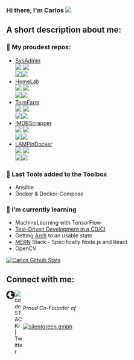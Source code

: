 ### Hi there, I'm Carlos <img src="https://media.giphy.com/media/hvRJCLFzcasrR4ia7z/giphy.gif" width="25px">

<!-- **zebrajr/zebrajr** is a ✨ _special_ ✨ repository because its `README.md` (this file) appears on your GitHub profile.

Here are some ideas to get you started:
- 👯 I’m looking to collaborate on ...
- 🤔 I’m looking for help with ...
- 💬 Ask me about ...
- 📫 How to reach me: ...
- 😄 Pronouns: ...
- ⚡ Fun fact: ...
- 👯 I’m looking to collaborate with - ❔❔❔❔
- 💬 Ask me about - ❔❔❔❔
- 🥅 2020 Goal - ❔❔❔❔
- ⚡ Fun fact - ❔❔❔❔
❔❔❔❔ means username in below README.md
<!-- Also feel free to update second URL to any URL -->


<!-- [![Website](https://img.shields.io/badge/Text-Text-green?style=flat-square)](https://google.com) -->
## A short description about me:
### 🙌 My proudest repos:
  - [SysAdmin](https://github.com/zebrajr/sysadmin)
<br><img src="https://img.shields.io/github/repo-size/zebrajr/sysadmin?logo=files"> <img src="https://img.shields.io/tokei/lines/github/zebrajr/sysadmin?logo=files">
<br><img src="https://img.shields.io/github/last-commit/zebrajr/sysadmin?logo=gitfs"><img src="https://img.shields.io/maintenance/yes/2021">
  - [HomeLab](https://github.com/zebrajr/HomeLab)
<br><img src="https://img.shields.io/github/repo-size/zebrajr/homelab?logo=files"> <img src="https://img.shields.io/tokei/lines/github/zebrajr/homelab?logo=files">
<br><img src="https://img.shields.io/github/last-commit/zebrajr/homelab?logo=gitfs"><img src="https://img.shields.io/maintenance/yes/2021">
  - [TornFarm](https://github.com/zebrajr/tornfarm)
<br><img src="https://img.shields.io/github/repo-size/zebrajr/tornfarm?logo=files"> <img src="https://img.shields.io/tokei/lines/github/zebrajr/tornfarm?logo=files">
<br><img src="https://img.shields.io/github/last-commit/zebrajr/tornfarm?logo=gitfs"><img src="https://img.shields.io/maintenance/yes/2021">
  - [IMDBScrapper](https://github.com/zebrajr/imdbscrapper)
<br><img src="https://img.shields.io/github/repo-size/zebrajr/imdbscrapper?logo=files"> <img src="https://img.shields.io/tokei/lines/github/zebrajr/imdbscrapper?logo=files">
<br><img src="https://img.shields.io/github/last-commit/zebrajr/imdbscrapper?logo=gitfs"><img src="https://img.shields.io/maintenance/yes/2021">
  - [LAMPinDocker](https://github.com/zebrajr/LAMPinDocker)
<br><img src="https://img.shields.io/github/repo-size/zebrajr/lampindocker?logo=files"> <img src="https://img.shields.io/tokei/lines/github/zebrajr/lampindocker?logo=files">
<br><img src="https://img.shields.io/github/last-commit/zebrajr/lampindocker?logo=gitfs"><img src="https://img.shields.io/maintenance/yes/2021">


### 🔭 Last Tools added to the Toolbox
  - Ansible
  - Docker & Docker-Compose


### 🌱 I’m currently learning
  - MachineLearning with TensorFlow
  - [Test-Driven Development in a CD/CI](https://github.com/zebrajr/TTDwithCICD)
  - Getting [Arch](https://github.com/zebrajr/HomeLab/tree/main/systems/archDaily) to an usable state
  - [MERN](https://github.com/zebrajr/MERNinDocker) Stack - Specifically Node.js and React
  - OpenCV

[![Carlos Github Stats](https://github-readme-stats.vercel.app/api?username=zebrajr&count_private=true&show_icons=true&theme=dark&include_all_commits=false)](https://github.com/zebrajr)
## Connect with me:
[<img align="left" alt="codeSTACKr.com" width="22px" src="https://raw.githubusercontent.com/iconic/open-iconic/master/svg/globe.svg" />][website]
[<img align="left" alt="codeSTACKr | Twitter" width="22px" src="https://cdn.jsdelivr.net/npm/simple-icons@v3/icons/twitter.svg" />][twitter]
<!-- [<img align="left" alt="codeSTACKr | LinkedIn" width="22px" src="https://cdn.jsdelivr.net/npm/simple-icons@v3/icons/linkedin.svg" />][linkedin] -->
<br />

<!-- This section you create this variables that are used above -->
[website]: https://carlossousa.tech
[twitter]: https://twitter.com/_CarlosSousa_
<!-- [linkedin]: https://www.linkedin.com/in/indrajeet-nikam-3737a8101/ -->

###### Proud Co-Founder of
[<img alt="silentgreen.gmbh" width="90" src="https://silentgreen.gmbh/rsc/logoSchwarz.png" />](https://silentgreen.gmbh)
